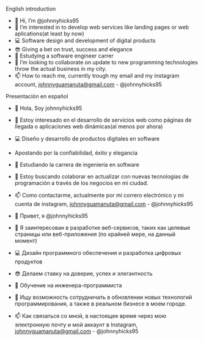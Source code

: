 English introduction
- 👋 Hi, I’m @johnnyhicks95
- 👀 I’m interested in to develop web services like landing pages or web aplications(at least by now)
- 💻 Software design and development of digital products
- 😎 Giving a bet on trust, success and elegance
- 🌱 Estudying a software engineer carrer 
- 💞️ I’m looking to collaborate on update to new programming technologies throw the actual business in my city.
- 📫 How to reach me, currently trough my email and my instagram account, johnnyguamanuta@gmail.com - @johnnyhicks95


Presentación en español
- 👋 Hola, Soy johnnyhicks95
- 👀 Estoy interesado en el desarrollo de servicios web como páginas de llegada o aplicaciones web dinámicas(al menos por ahora)
- 💻 Diseño y desarrollo de productos digitales en software
- Apostando por la confiabilidad, éxito y elegancia
- 🌱 Estudiando la carrera de ingeniería en software
- 💞️ Estoy buscando colaborar en actualizar con nuevas tecnologias de programación a través de los negocios en mi ciudad.
- 📫 Como contactarme, actualmente por mi correro electrónico y mi cuenta de instagram,  johnnyguamanuta@gmail.com - @johnnyhicks95

- 👋 Привет, я @johnnyhicks95
- 👀 Я заинтересован в разработке веб-сервисов, таких как целевые страницы или веб-приложения (по крайней мере, на данный момент)
- 💻 Дизайн программного обеспечения и разработка цифровых продуктов
- 😎 Делаем ставку на доверие, успех и элегантность
- 🌱 Обучение на инженера-программиста
- 💞️ Ищу возможность сотрудничать в обновлении новых технологий программирования, а также в реальном бизнесе в моем городе.
- 📫 Как связаться со мной, в настоящее время через мою электронную почту и мой аккаунт в Instagram, johnnyguamanuta@gmail.com - @johnnyhicks95
